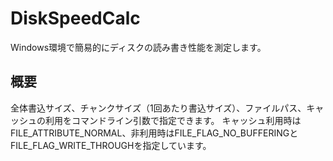 # DiskSpeedCalc
Windows環境で簡易的にディスクの読み書き性能を測定します。

## 概要
全体書込サイズ、チャンクサイズ（1回あたり書込サイズ）、ファイルパス、キャッシュの利用をコマンドライン引数で指定できます。
キャッシュ利用時はFILE_ATTRIBUTE_NORMAL、非利用時はFILE_FLAG_NO_BUFFERINGとFILE_FLAG_WRITE_THROUGHを指定しています。
